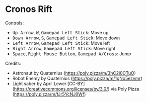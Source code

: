 # Cronos Rift


Controls:

- <kbd>Up Arrow</kbd>, <kbd>W</kbd>, <kbd>Gamepad Left Stick</kbd>: Move up
- <kbd>Down Arrow</kbd>, <kbd>S</kbd>, <kbd>Gamepad Left Stick</kbd>: Move down
- <kbd>Left Arrow</kbd>, <kbd>Gamepad Left Stick</kbd>: Move left
- <kbd>Right Arrow</kbd>, <kbd>Gamepad Left Stick</kbd>: Move right
- <kbd>Space</kbd>, <kbd>Right Mouse Button</kbd>, <kbd>Gamepad A/Cross</kbd>: Jump

Credits:
- Astronaut by Quaternius (https://poly.pizza/m/3hC2i0CTuO)
- Robot Enemy by Quaternius (https://poly.pizza/m/1gNo5ezvmr)
- Light saber by April Lewer [CC-BY] (https://creativecommons.org/licenses/by/3.0/) via Poly Pizza (https://poly.pizza/m/fJr5YcNJ0Wf)
